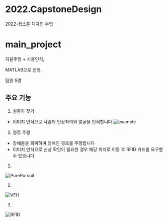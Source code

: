 # 2022.CapstoneDesign
2022-캡스톤 디자인 수업

# main_project
자율주행 + 사물인식,


MATLAB으로 진행,


팀원 5명

## 주요 기능
1. 실종자 찾기
* 이미지 인식으로 사람의 인상착의와 얼굴을 인식합니다
![example](https://user-images.githubusercontent.com/102031218/211198198-69b004ea-c130-4ca9-bc5d-0e7208b7a2ce.jpg)

2. 경로 주행
* 장애물을 회피하며 정해진 경로를 주행합니다
* 이미지 인식으로 신상 확인이 필요한 경우 해당 위치로 이동 후 RFID 카드를 요구할 수 있습니다.
1)
![PurePursuit](https://user-images.githubusercontent.com/102031218/211199363-40649a38-502a-4f2c-9d1e-365250a6eefb.gif)


2)
![VFH](https://user-images.githubusercontent.com/102031218/211199556-e2f6d7e8-8ef4-4f5c-b6f9-e44facd39b74.gif)


3)
![RFID](https://user-images.githubusercontent.com/102031218/211199560-48ae00e3-5d5a-4fac-a26e-fce383bbba37.gif)


